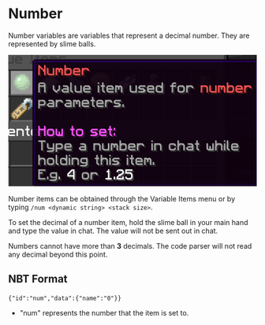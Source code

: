 # Number

Number variables are variables that represent a decimal number. They are represented by slime balls.

![Number item](../_media/number_item.png)

Number items can be obtained through the Variable Items menu or by typing `/num <dynamic string> <stack size>`.

To set the decimal of a number item, hold the slime ball in your main hand and type the value in chat. The value will not be sent out in chat.

Numbers cannot have more than **3** decimals. The code parser will not read any decimal beyond this point.

## NBT Format

`{"id":"num","data":{"name":"0"}}`

- "num" represents the number that the item is set to.